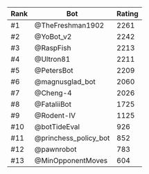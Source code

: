 Rank|Bot|Rating
---|---|---
#1|@TheFreshman1902|2261
#2|@YoBot_v2|2242
#3|@RaspFish|2213
#4|@Ultron81|2211
#5|@PetersBot|2209
#6|@magnusglad_bot|2060
#7|@Cheng-4|2026
#8|@FataliiBot|1725
#9|@Rodent-IV|1125
#10|@botTideEval|926
#11|@princhess_policy_bot|852
#12|@pawnrobot|783
#13|@MinOpponentMoves|604
